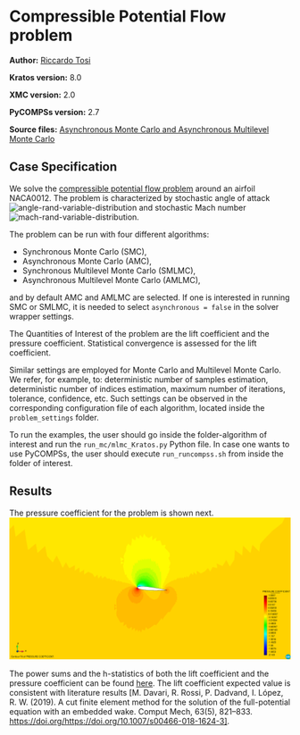 # Compressible Potential Flow problem

**Author:** [Riccardo Tosi](https://github.com/riccardotosi)

**Kratos version:** 8.0

**XMC version:** 2.0

**PyCOMPSs version:** 2.7

**Source files:** [Asynchronous Monte Carlo and Asynchronous Multilevel Monte Carlo](https://github.com/KratosMultiphysics/Examples/tree/master/multilevel_monte_carlo/use_cases/compressible_potential_flow/source)

## Case Specification
We solve the [compressible potential flow problem](https://github.com/KratosMultiphysics/Kratos/blob/master/applications/CompressiblePotentialFlowApplication/python_scripts/potential_flow_analysis.py) around an airfoil NACA0012. The problem is characterized by stochastic angle of attack ![angle-rand-variable-distribution] and stochastic Mach number ![mach-rand-variable-distribution].

The problem can be run with four different algorithms:

* Synchronous Monte Carlo (SMC),
* Asynchronous Monte Carlo (AMC),
* Synchronous Multilevel Monte Carlo (SMLMC),
* Asynchronous Multilevel Monte Carlo (AMLMC),

and by default AMC and AMLMC are selected. If one is interested in running SMC or SMLMC, it is needed to select `asynchronous = false` in the solver wrapper settings.

The Quantities of Interest of the problem are the lift coefficient and the pressure coefficient. Statistical convergence is assessed for the lift coefficient.

Similar settings are employed for Monte Carlo and Multilevel Monte Carlo. We refer, for example, to: deterministic number of samples estimation, deterministic number of indices estimation, maximum number of iterations, tolerance, confidence, etc. Such settings can be observed in the corresponding configuration file of each algorithm, located inside the `problem_settings` folder.

To run the examples, the user should go inside the folder-algorithm of interest and run the `run_mc/mlmc_Kratos.py` Python file. In case one wants to use PyCOMPSs, the user should execute `run_runcompss.sh` from inside the folder of interest.

## Results

The pressure coefficient for the problem is shown next.
![cpf_pressurecoeff](https://github.com/KratosMultiphysics/Examples/blob/master/multilevel_monte_carlo/use_cases/compressible_potential_flow/data/cpf_pressure.png)

The power sums and the h-statistics of both the lift coefficient and the pressure coefficient can be found [here](https://github.com/KratosMultiphysics/Examples/tree/master/multilevel_monte_carlo/use_cases/compressible_potential_flow/source/power_sums_outputs).
The lift coefficient expected value is consistent with literature results [M. Davari, R. Rossi, P. Dadvand, I. López, R. W. (2019). A cut finite element method for the solution of the full-potential equation with an embedded wake. Comput Mech, 63(5), 821–833. https://doi.org/https://doi.org/10.1007/s00466-018-1624-3].


[angle-rand-variable-distribution]:  https://latex.codecogs.com/svg.latex?\alpha\sim~\mathcal{N}(5.0,0.05)
[mach-rand-variable-distribution]:  https://latex.codecogs.com/svg.latex?M_{\infty}\sim~\mathcal{N}(0.3,0.003)
